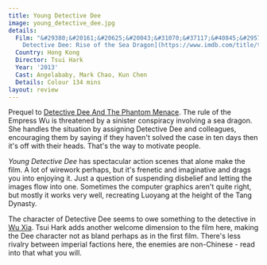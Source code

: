 ```yaml
---
title: Young Detective Dee
image: young_detective_dee.jpg
details:
  Film: "&#29380;&#20161;&#20625;&#20043;&#31070;&#37117;&#40845;&#29579; ([Young
    Detective Dee: Rise of the Sea Dragon](https://www.imdb.com/title/tt2992146/))"
  Country: Hong Kong
  Director: Tsui Hark
  Year: '2013'
  Cast: Angelababy, Mark Chao, Kun Chen
  Details: Colour 134 mins
layout: review
---
```

Prequel to [Detective Dee And The Phantom Menace](https://www.imdb.com/title/tt1123373/).
The rule of the Empress Wu is threatened by a sinister conspiracy
involving a sea dragon.  She handles the situation by assigning Detective
Dee and colleagues, encouraging them by saying if they haven't solved the
case in ten days then it's off with their heads.  That's the way to
motivate people.

*Young Detective Dee* has spectacular action scenes that alone make
the film.  A lot of wirework perhaps, but it's frenetic and
imaginative and drags you into enjoying it.  Just a question of
suspending disbelief and letting the images flow into one.  Sometimes
the computer graphics aren't quite right, but mostly it works very well,
recreating Luoyang at the height of the Tang Dynasty.

The character of Detective Dee seems to owe something to the detective
in [Wu Xia](https://www.imdb.com/title/tt1718199/).  Tsui Hark adds another
welcome dimension to the film here, making the Dee character not as bland
perhaps as in the first film.  There's less rivalry between
imperial factions here, the enemies are non-Chinese - read into
that what you will.
